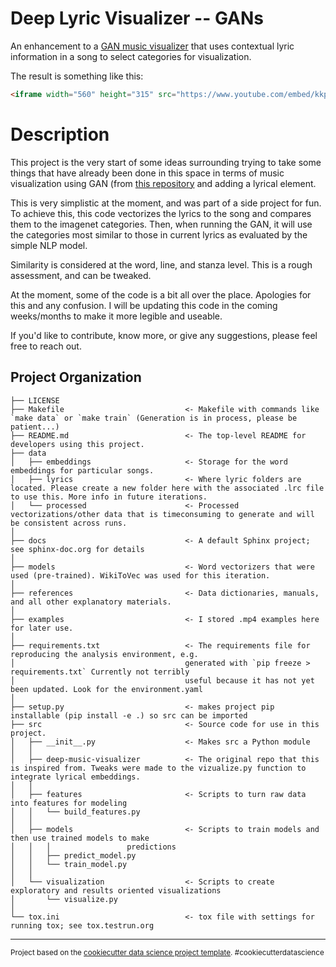 Deep Lyric Visualizer -- GANs
==============================

An enhancement to a [GAN music visualizer](https://github.com/msieg/deep-music-visualizer) that uses contextual lyric information
in a song to select categories for visualization.


The result is something like this:

```html
<iframe width="560" height="315" src="https://www.youtube.com/embed/kkpWfGzoems" frameborder="0" allow="accelerometer; autoplay; encrypted-media; gyroscope; picture-in-picture" allowfullscreen></iframe>
```

# Description

This project is the very start of some ideas surrounding trying to take some
things that have already been done in this space in terms of music visualization
using GAN (from [this repository](https://github.com/msieg/deep-music-visualizer)
and adding a lyrical element.

This is very simplistic at the moment, and was part of a side project for fun.
To achieve this, this code vectorizes the lyrics to the song and compares them
to the imagenet categories. Then, when running the GAN, it will use the categories
most similar to those in current lyrics as evaluated by the simple NLP model.

Similarity is considered at the word, line, and stanza level. This is a rough
assessment, and can be tweaked.

At the moment, some of the code is a bit all over the place. Apologies for this
and any confusion. I will be updating this code in the coming weeks/months
to make it more legible and useable.

If you'd like to contribute, know more, or give any suggestions, please feel
free to reach out.

Project Organization
------------

    ├── LICENSE
    ├── Makefile                           <- Makefile with commands like `make data` or `make train` (Generation is in process, please be patient...)
    ├── README.md                          <- The top-level README for developers using this project.
    ├── data
    │   ├── embeddings                     <- Storage for the word embeddings for particular songs.
    │   ├── lyrics                         <- Where lyric folders are located. Please create a new folder here with the associated .lrc file to use this. More info in future iterations.
    │   └── processed                      <- Processed vectorizations/other data that is timeconsuming to generate and will be consistent across runs.
    │
    ├── docs                               <- A default Sphinx project; see sphinx-doc.org for details
    │
    ├── models                             <- Word vectorizers that were used (pre-trained). WikiToVec was used for this iteration.
    │
    ├── references                         <- Data dictionaries, manuals, and all other explanatory materials.
    │
    ├── examples                           <- I stored .mp4 examples here for later use.
    │
    ├── requirements.txt                   <- The requirements file for reproducing the analysis environment, e.g.
    │                                      generated with `pip freeze > requirements.txt` Currently not terribly
    │                                      useful because it has not yet been updated. Look for the environment.yaml
    │
    ├── setup.py                           <- makes project pip installable (pip install -e .) so src can be imported
    ├── src                                <- Source code for use in this project.
    │   ├── __init__.py                    <- Makes src a Python module
    │   │
    │   ├── deep-music-visualizer          <- The original repo that this is inspired from. Tweaks were made to the vizualize.py function to integrate lyrical embeddings.
    │   │
    │   ├── features                       <- Scripts to turn raw data into features for modeling
    │   │   └── build_features.py
    │   │
    │   ├── models                         <- Scripts to train models and then use trained models to make
    │   │   │                 predictions
    │   │   ├── predict_model.py
    │   │   └── train_model.py
    │   │
    │   └── visualization                  <- Scripts to create exploratory and results oriented visualizations
    │       └── visualize.py
    │
    └── tox.ini                            <- tox file with settings for running tox; see tox.testrun.org


--------

<p><small>Project based on the <a target="_blank" href="https://drivendata.github.io/cookiecutter-data-science/">cookiecutter data science project template</a>. #cookiecutterdatascience</small></p>
